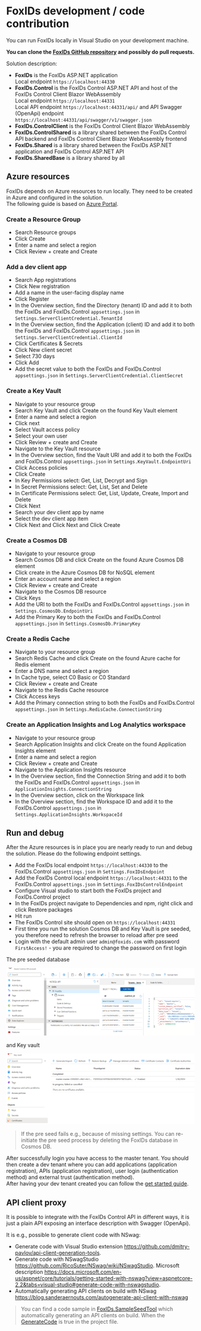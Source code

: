# FoxIDs development / code contribution 

You can run FoxIDs locally in Visual Studio on your development machine. 

**You can clone the [FoxIDs GitHub repository](https://github.com/ITfoxtec/FoxIDs) and possibly do pull requests.**
 
Solution description:

- **FoxIDs** is the FoxIDs ASP.NET application  
  Local endpoint `https://localhost:44330`
- **FoxIDs.Control** is the FoxIDs Control ASP.NET API and host of the FoxIDs Control Client Blazor WebAssembly  
  Local endpoint `https://localhost:44331`  
  Local API endpoint `https://localhost:44331/api/` and API Swagger (OpenApi) endpoint `https://localhost:44331/api/swagger/v1/swagger.json`
- **FoxIDs.ControlClient** is the FoxIDs Control Client Blazor WebAssembly  
- **FoxIDs.ControlShared** is a library shared between the FoxIDs Control API backend and FoxIDs Control Client Blazor WebAssembly frontend
- **FoxIDs.Shared** is a library shared between the FoxIDs ASP.NET application and FoxIDs Control ASP.NET API
- **FoxIDs.SharedBase** is a library shared by all

## Azure resources

FoxIDs depends on Azure resources to run locally. They need to be created in Azure and configured in the solution.  
The following guide is based on [Azure Portal](https://portal.azure.com/).

### Create a Resource Group

- Search Resource groups
- Click Create
- Enter a name and select a region
- Click Review + create and Create

### Add a dev client app

- Search App registrations
- Click New registration
- Add a name in the user-facing display name
- Click Register
- In the Overview section, find the Directory (tenant) ID and add it to both the FoxIDs and FoxIDs.Control `appsettings.json` in `Settings.ServerClientCredential.TenantId`
- In the Overview section, find the Application (client) ID and add it to both the FoxIDs and FoxIDs.Control `appsettings.json` in `Settings.ServerClientCredential.ClientId`
- Click Certificates & Secrets
- Click New client secret
- Select 730 days
- Click Add
- Add the secret value to both the FoxIDs and FoxIDs.Control `appsettings.json` in `Settings.ServerClientCredential.ClientSecret`

### Create a Key Vault

- Navigate to your resource group
- Search Key Vault and click Create on the found Key Vault element
- Enter a name and select a region
- Click next
- Select Vault access policy
- Select your own user
- Click Review + create and Create
- Navigate to the Key Vault resource
- In the Overview section, find the Vault URI and add it to both the FoxIDs and FoxIDs.Control `appsettings.json` in `Settings.KeyVault.EndpointUri`
- Click Access policies
- Click Create
- In Key Permissions select: Get, List, Decrypt and Sign
- In Secret Permissions select: Get, List, Set and Delete
- In Certificate Permissions select: Get, List, Update, Create, Import and Delete
- Click Next
- Search your dev client app by name
- Select the dev client app item 
- Click Next and Click Next and Click Create

### Create a Cosmos DB

- Navigate to your resource group
- Search Cosmos DB and click Create on the found Azure Cosmos DB element
- Click create in the Azure Cosmos DB for NoSQL element 
- Enter an account name and select a region
- Click Review + create and Create
- Navigate to the Cosmos DB resource
- Click Keys
- Add the URI to both the FoxIDs and FoxIDs.Control `appsettings.json` in `Settings.CosmosDb.EndpointUri`
- Add the Primary Key to both the FoxIDs and FoxIDs.Control `appsettings.json` in `Settings.CosmosDb.PrimaryKey`

### Create a Redis Cache

- Navigate to your resource group
- Search Redis Cache and click Create on the found Azure cache for Redis element
- Enter a DNS name and select a region
- In Cache type, select C0 Basic or C0 Standard
- Click Review + create and Create
- Navigate to the Redis Cache resource
- Click Access keys
- Add the Primary connection string to both the FoxIDs and FoxIDs.Control `appsettings.json` in `Settings.RedisCache.ConnectionString`

### Create an Application Insights and Log Analytics workspace

- Navigate to your resource group
- Search Application Insights and click Create on the found Application Insights element
- Enter a name and select a region
- Click Review + create and Create
- Navigate to the Application Insights resource
- In the Overview section, find the Connection String and add it to both the FoxIDs and FoxIDs.Control `appsettings.json` in `ApplicationInsights.ConnectionString`
- In the Overview section, click on the Workspace link
- In the Overview section, find the Workspace ID and add it to the FoxIDs.Control `appsettings.json` in `Settings.ApplicationInsights.WorkspaceId`

## Run and debug 

After the Azure resources is in place you are nearly ready to run and debug the solution. Please do the following endpoint settings.

- Add the FoxIDs local endpoint `https://localhost:44330` to the FoxIDs.Control `appsettings.json` in `Settings.FoxIDsEndpoint`
- Add the FoxIDs Control local endpoint `https://localhost:44331` to the FoxIDs.Control `appsettings.json` in `Settings.FoxIDsControlEndpoint`
- Configure Visual studio to start both the FoxIDs project and FoxIDs.Control project
- In the FoxIDs project navigate to Dependencies and npm, right click and click Restore packages
- Hit run
- The FoxIDs Control site should open on `https://localhost:44331` 
- First time you run the solution Cosmos DB and Key Vault is pre seeded, you therefore need to refresh the browser to reload after pre seed
- Login with the default admin user `admin@foxids.com` with password `FirstAccess!` - you are required to change the password on first login

The pre seeded database

![FoxIDs database in Cosmos DB](images/development-foxids-db.png)

and Key vault

![FoxIDs Key vault](images/development-foxids-key-vault.png)

> If the pre seed fails e.g., because of missing settings. You can re-initiate the pre seed process by deleting the FoxIDs database in Cosmos DB.

After successfully login you have access to the master tenant. You should then create a dev tenant where you can add applications (application registration), APIs (application registration), user login (authentication method) and external trust (authentication method).  
After having your dev tenant created you can follow the [get started guide](get-started.md#2-first-login).

## API client proxy

It is possible to integrate with the FoxIDs Control API in different ways, it is just a plain API exposing an interface description with Swagger (OpenApi). 

It is e.g., possible to generate client code with NSwag:
- Generate code with Visual Studio extension https://github.com/dmitry-pavlov/api-client-generation-tools.
- Generate code with NSwagStudio https://github.com/RicoSuter/NSwag/wiki/NSwagStudio. Microsoft description https://docs.microsoft.com/en-us/aspnet/core/tutorials/getting-started-with-nswag?view=aspnetcore-2.2&tabs=visual-studio#generate-code-with-nswagstudio.
- Automatically generating API clients on build with NSwag https://blog.sanderaernouts.com/autogenerate-api-client-with-nswag

> You can find a code sample in [FoxIDs.SampleSeedTool](https://github.com/ITfoxtec/FoxIDs.Samples/tree/master/tools/FoxIDs.SampleSeedTool) which automatically generating an API clients on build. When the [GenerateCode](https://github.com/ITfoxtec/FoxIDs.Samples/blob/master/tools/FoxIDs.SampleSeedTool/FoxIDs.SampleSeedTool.csproj#L9C17-L9C22) is true in the project file.

